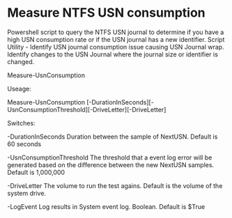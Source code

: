 # Measure NTFS USN consumption
Powershell script to query the NTFS USN journal to determine if you have a high USN consumption rate or if the USN journal has a new identifier.
Script Utility - Identify USN journal consumption issue causing USN Journal wrap. Identify changes to the USN Journal where the journal size or identifier is changed.

Measure-UsnConsumption

Useage:

Measure-UsnConsumption [-DurationInSeconds][-UsnConsumptionThreshold][-DriveLetter][-DriveLetter]

Switches:

-DurationInSeconds
Duration between the sample of NextUSN. Default is 60 seconds

-UsnConsumptionThreshold
The threshold that a event log error will be generated based on the difference between the new NextUSN samples. Default is 1,000,000

-DriveLetter
The volume to run the test agains. Default is the volume of the system drive.

-LogEvent
Log results in System event log. Boolean. Default is $True

